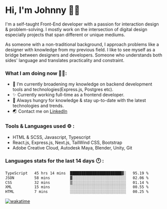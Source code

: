 # Hi, I'm Johnny 👋🧑‍

I'm a self-taught Front-End developer with a passion for interaction design & problem-solving. I mostly work on the intersection of digital design especially projects that span different or unique mediums.

As someone with a non-traditional background, I approach problems like a designer with knowledge from my previous field. I like to see myself as a bridge between designers and developers. Someone who understands both sides' language and translates practicality and constraint.

### What I am doing now 🧑‍💻:

- 🔭 I’m currently broadening my knowledge on backend development tools and technologies(Express.js, Postgres etc).
- ✨ Currently working full-time as a frontend developer.
- 📖 Always hungry for knowledge & stay up-to-date with the latest technologies and trends.
- 🌏 Contact me on [LinkedIn](https://www.linkedin.com/in/johchai/)

### Tools & Languages used ⚙️ :

- HTML & SCSS, Javascript, Typescript
- React.js, Express.js, Next.js, TailWind CSS, Bootstrap
- Adobe Creative Cloud, Autodesk Maya, Blender, Unity, Git

### Languages stats for the last 14 days 🕛 :

<!--START_SECTION:waka-->

```txt
TypeScript   45 hrs 14 mins  ███████████████████████▓░   95.19 %
JSON         58 mins         ▓░░░░░░░░░░░░░░░░░░░░░░░░   02.06 %
CSS          32 mins         ▒░░░░░░░░░░░░░░░░░░░░░░░░   01.14 %
XML          15 mins         ░░░░░░░░░░░░░░░░░░░░░░░░░   00.55 %
HTML         7 mins          ░░░░░░░░░░░░░░░░░░░░░░░░░   00.25 %
```

<!--END_SECTION:waka-->

[![wakatime](https://wakatime.com/badge/user/0cd14e89-b357-451d-b5c1-4a79286fb5a6.svg)](https://wakatime.com/@0cd14e89-b357-451d-b5c1-4a79286fb5a6)
